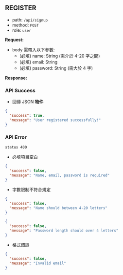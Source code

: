 ## REGISTER

- path: `/api/signup`
- method: `POST`
- role: `user`

**Request:**

- body 需帶入以下參數:
  - (必填) name: String (需介於 4-20 字之間)
  - (必填) email: String
  - (必填) password: String (需大於 4 字)

**Response:**

### API Success

- 回傳 JSON **物件**

```json
{
  "success": true,
  "message": "User registered successfully!"
}
```

### API Error

`status 400`

- 必填項目空白

```json
{
  "success": false,
  "message": "Name, email, password is required"
}
```

- 字數限制不符合規定

```json
{
  "success": false,
  "message": "Name should between 4-20 letters"
}
```

```json
{
  "success": false,
  "message": "Password length should over 4 letters"
}
```

- 格式錯誤

```json
{
  "success": false,
  "message": "Invalid email"
}
```
